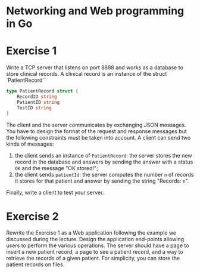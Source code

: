 # Networking and Web programming in Go

# Exercise 1

Write a TCP server that listens on port 8888 and works as a database to store
clinical records.  A clinical record is an instance of the struct `PatientRecord``
```go
type PatientRecord struct {
    RecordID string
    PatientID string
    TestID string
}
```
The client and the server communicates by exchanging JSON messages.
You have to design the format of the request and response messages but the following constraints must be taken into account. 
A client can send two kinds of messages:
 1) the client sends an instance of `PatientRecord`: the server stores the new
    record in the database and answers by sending the answer with a status `OK` and the message "OK stored!";
 2) the client sends `patientId`: the server computes the number `n` of records it stores for that patient and answer by sending the string "Records: `n`".

Finally, write a client to test your server.

# Exercise 2

Rewrite the Exercise 1 as a Web application following the example we discussed during the lecture.
Design the application end-points allowing users to perform the various operations. 
The server should have a page to insert a new patient record, a page to see a patient record, 
and a way to retrieve the records of a given patient. For simplicity, you can store the patient records
on files. 